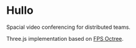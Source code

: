 # Hullo

Spacial video conferencing for distributed teams.

Three.js implementation based on [FPS Octree](https://sbcode.net/react-three-fiber/fps-octree/).
